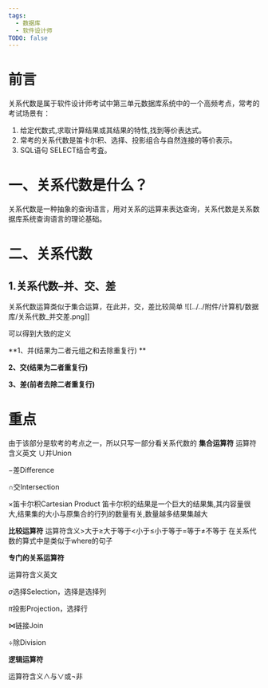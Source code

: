 ```yaml
---
tags:
  - 数据库
  - 软件设计师
TODO: false
---
```


# 前言

关系代数是属于软件设计师考试中第三单元数据库系统中的一个高频考点，常考的考试场景有：  
1. 给定代数式,求取计算结果或其结果的特性,找到等价表达式。  
2. 常考的关系代数是笛卡尔积、选择、投影组合与自然连接的等价表示。  
3. SQL语句 SELECT结合考査。

# 一、关系代数是什么？

关系代数是一种抽象的查询语言，用对关系的运算来表达查询，关系代数是关系数据库系统查询语言的理论基础。

# 二、关系代数

## 1.关系代数–并、交、差

关系代数运算类似于集合运算，在此并，交，差比较简单
![[../../附件/计算机/数据库/关系代数_并交差.png]]

可以得到大致的定义

**1、并(结果为二者元组之和去除重复行)  **

**2、交(结果为二者重复行)**  

**3、差(前者去除二者重复行)**

# 重点
由于该部分是软考的考点之一，所以只写一部分看关系代数的
**集合运算符**
运算符含义英文
∪并Union

−差Difference

∩交Intersection

×笛卡尔积Cartesian Product
笛卡尔积的结果是一个巨大的结果集,其内容量很大,结果集的大小与原集合的行列的数量有关,数量越多结果集越大



**比较运算符**
运算符含义>大于≥大于等于<小于≤小于等于=等于≠不等于
在关系代数的算式中是类似于where的句子

**专门的关系运算符**

运算符含义英文

$σ$选择Selection，选择是选择列

$\pi$投影Projection，选择行

$⋈$链接Join

$÷$除Division

**逻辑运算符**

运算符含义$∧$与$∨$或$¬$非
